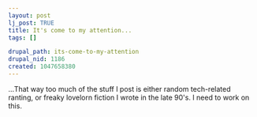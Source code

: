 ```yaml
--- 
layout: post
lj_post: TRUE
title: It's come to my attention...
tags: []

drupal_path: its-come-to-my-attention
drupal_nid: 1186
created: 1047658380
---
```

...That way too much of the stuff I post is either random tech-related ranting, or freaky lovelorn fiction I wrote in the late 90's. I need to work on this.
